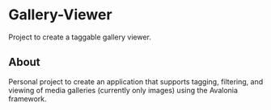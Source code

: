 # Gallery-Viewer
Project to create a taggable gallery viewer.

## About
Personal project to create an application that supports tagging, filtering, and viewing of media galleries (currently only images) using the Avalonia framework.
